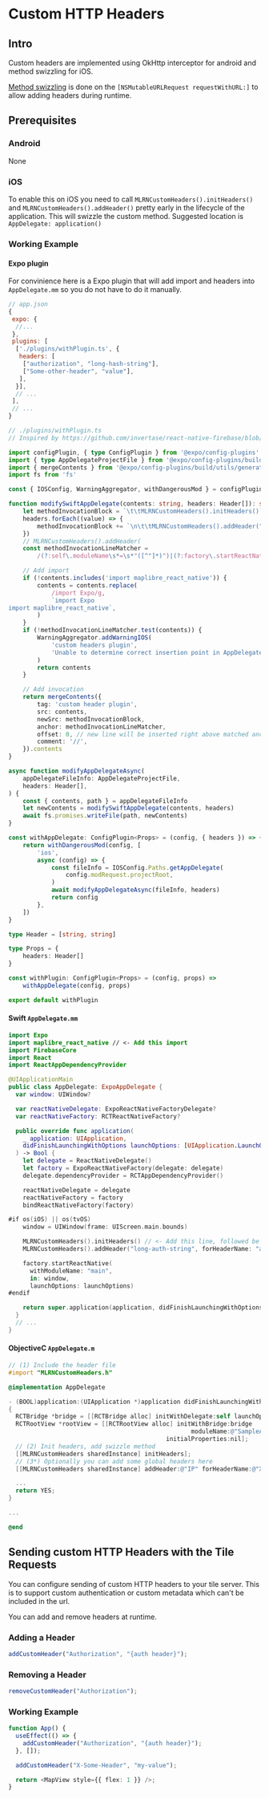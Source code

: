 # Custom HTTP Headers

## Intro

Custom headers are implemented using OkHttp interceptor for android and method swizzling for iOS.

[Method swizzling](https://en.wikipedia.org/wiki/Monkey_patch) is done on the `[NSMutableURLRequest requestWithURL:]` to allow adding headers during runtime.

## Prerequisites

### Android

None

### iOS

To enable this on iOS you need to call `MLRNCustomHeaders().initHeaders()` and `MLRNCustomHeaders().addHeader()` pretty early in the lifecycle of the application. This will swizzle the custom method.
Suggested location is `AppDelegate: application()`

### Working Example

#### Expo plugin

For convinience here is a Expo plugin that will add import and headers into `AppDelegate.mm` so you do not have to do it manually. 

```js
// app.json
{
 expo: {
  //...
 },
 plugins: [
  ['./plugins/withPlugin.ts', {
   headers: [
    ["authorization", "long-hash-string"],
    ["Some-other-header", "value"],
   ],
  }],
  // ...
 ],
 // ...
}
```

```ts
// ./plugins/withPlugin.ts
// Inspired by https://github.com/invertase/react-native-firebase/blob/main/packages/app/plugin/src/ios/appDelegate.ts

import configPlugin, { type ConfigPlugin } from '@expo/config-plugins'
import { type AppDelegateProjectFile } from '@expo/config-plugins/build/ios/Paths'
import { mergeContents } from '@expo/config-plugins/build/utils/generateCode'
import fs from 'fs'

const { IOSConfig, WarningAggregator, withDangerousMod } = configPlugin

function modifySwiftAppDelegate(contents: string, headers: Header[]): string {
    let methodInvocationBlock = `\t\tMLRNCustomHeaders().initHeaders()`
    headers.forEach((value) => {
        methodInvocationBlock += `\n\t\tMLRNCustomHeaders().addHeader("${value[1].replaceAll('"', '\\"')}", forHeaderName: "${value[0]}")`
    })
    // MLRNCustomHeaders().addHeader(
    const methodInvocationLineMatcher =
        /(?:self\.moduleName\s*=\s*"([^"]*)")|(?:factory\.startReactNative\()/

    // Add import
    if (!contents.includes('import maplibre_react_native')) {
        contents = contents.replace(
            /import Expo/g,
            `import Expo
import maplibre_react_native`,
        )
    }
    if (!methodInvocationLineMatcher.test(contents)) {
        WarningAggregator.addWarningIOS(
            'custom headers plugin',
            'Unable to determine correct insertion point in AppDelegate.swift. Skipping addition.',
        )
        return contents
    }

    // Add invocation
    return mergeContents({
        tag: 'custom header plugin',
        src: contents,
        newSrc: methodInvocationBlock,
        anchor: methodInvocationLineMatcher,
        offset: 0, // new line will be inserted right above matched anchor
        comment: '//',
    }).contents
}

async function modifyAppDelegateAsync(
    appDelegateFileInfo: AppDelegateProjectFile,
    headers: Header[],
) {
    const { contents, path } = appDelegateFileInfo
    let newContents = modifySwiftAppDelegate(contents, headers)
    await fs.promises.writeFile(path, newContents)
}

const withAppDelegate: ConfigPlugin<Props> = (config, { headers }) => {
    return withDangerousMod(config, [
        'ios',
        async (config) => {
            const fileInfo = IOSConfig.Paths.getAppDelegate(
                config.modRequest.projectRoot,
            )
            await modifyAppDelegateAsync(fileInfo, headers)
            return config
        },
    ])
}

type Header = [string, string]

type Props = {
    headers: Header[]
}

const withPlugin: ConfigPlugin<Props> = (config, props) =>
    withAppDelegate(config, props)

export default withPlugin
```

#### Swift `AppDelegate.mm`

```swift
import Expo
import maplibre_react_native // <- Add this import 
import FirebaseCore
import React
import ReactAppDependencyProvider

@UIApplicationMain
public class AppDelegate: ExpoAppDelegate {
  var window: UIWindow?

  var reactNativeDelegate: ExpoReactNativeFactoryDelegate?
  var reactNativeFactory: RCTReactNativeFactory?

  public override func application(
    _ application: UIApplication,
    didFinishLaunchingWithOptions launchOptions: [UIApplication.LaunchOptionsKey: Any]? = nil
  ) -> Bool {
    let delegate = ReactNativeDelegate()
    let factory = ExpoReactNativeFactory(delegate: delegate)
    delegate.dependencyProvider = RCTAppDependencyProvider()

    reactNativeDelegate = delegate
    reactNativeFactory = factory
    bindReactNativeFactory(factory)

#if os(iOS) || os(tvOS)
    window = UIWindow(frame: UIScreen.main.bounds)

    MLRNCustomHeaders().initHeaders() // <- Add this line, followed be all headers
    MLRNCustomHeaders().addHeader("long-auth-string", forHeaderName: "authorization")

    factory.startReactNative(
      withModuleName: "main",
      in: window,
      launchOptions: launchOptions)
#endif

    return super.application(application, didFinishLaunchingWithOptions: launchOptions)
  }
  // ...
}
```

#### ObjectiveC `AppDelegate.m`
```objectivec
// (1) Include the header file
#import "MLRNCustomHeaders.h"

@implementation AppDelegate

- (BOOL)application:(UIApplication *)application didFinishLaunchingWithOptions:(NSDictionary *)launchOptions
{
  RCTBridge *bridge = [[RCTBridge alloc] initWithDelegate:self launchOptions:launchOptions];
  RCTRootView *rootView = [[RCTRootView alloc] initWithBridge:bridge
                                                   moduleName:@"SampleApp"
                                            initialProperties:nil];
  // (2) Init headers, add swizzle method
  [[MLRNCustomHeaders sharedInstance] initHeaders];
  // (3*) Optionally you can add some global headers here
  [[MLRNCustomHeaders sharedInstance] addHeader:@"IP" forHeaderName:@"X-For-Real"];

  ...
  return YES;
}

...

@end
```

## Sending custom HTTP Headers with the Tile Requests

You can configure sending of custom HTTP headers to your tile server. This is to support custom authentication or custom metadata which can't be included in the url.

You can add and remove headers at runtime.

### Adding a Header

```ts
addCustomHeader("Authorization", "{auth header}");
```

### Removing a Header

```ts
removeCustomHeader("Authorization");
```

### Working Example

```ts
function App() {
  useEffect(() => {
    addCustomHeader("Authorization", "{auth header}");
  }, []);

  addCustomHeader("X-Some-Header", "my-value");

  return <MapView style={{ flex: 1 }} />;
}
```
